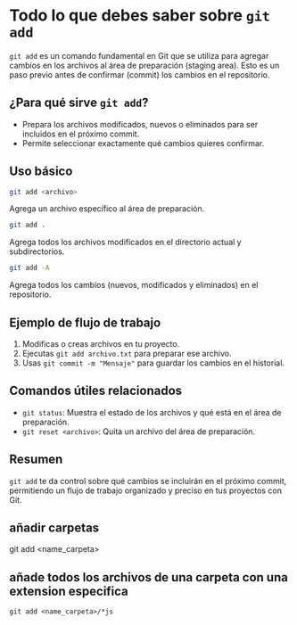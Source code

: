 # Todo lo que debes saber sobre `git add`

`git add` es un comando fundamental en Git que se utiliza para agregar cambios en los archivos al área de preparación (staging area). Esto es un paso previo antes de confirmar (commit) los cambios en el repositorio.

## ¿Para qué sirve `git add`?

- Prepara los archivos modificados, nuevos o eliminados para ser incluidos en el próximo commit.
- Permite seleccionar exactamente qué cambios quieres confirmar.

## Uso básico

```bash
git add <archivo>
```

Agrega un archivo específico al área de preparación.

```bash
git add .
```

Agrega todos los archivos modificados en el directorio actual y subdirectorios.

```bash
git add -A
```

Agrega todos los cambios (nuevos, modificados y eliminados) en el repositorio.

## Ejemplo de flujo de trabajo

1. Modificas o creas archivos en tu proyecto.
2. Ejecutas `git add archivo.txt` para preparar ese archivo.
3. Usas `git commit -m "Mensaje"` para guardar los cambios en el historial.

## Comandos útiles relacionados

- `git status`: Muestra el estado de los archivos y qué está en el área de preparación.
- `git reset <archivo>`: Quita un archivo del área de preparación.

## Resumen

`git add` te da control sobre qué cambios se incluirán en el próximo commit, permitiendo un flujo de trabajo organizado y preciso en tus proyectos con Git.

## añadir carpetas

git add <name_carpeta>

## añade todos los archivos de una carpeta con una extension especifica

`git add <name_carpeta>/*js`
